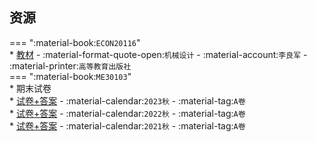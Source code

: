 ## 资源  
=== ":material-book:`ECON20116`"  
    * [教材](https://api.mir6.com/api/lanzou?url=https://cqu-openlib.lanzout.com/iwbdB296kymj&down=true) - :material-format-quote-open:`机械设计` - :material-account:`李良军` - :material-printer:`高等教育出版社`  
=== ":material-book:`ME30103`"  
    * 期末试卷  
        * [试卷+答案](https://api.mir6.com/api/lanzou?url=https://cqu-openlib.lanzout.com/iq0rt2l4kxgh&down=true) - :material-calendar:`2023秋` - :material-tag:`A卷`  
        * [试卷+答案](https://api.mir6.com/api/lanzou?url=https://cqu-openlib.lanzout.com/iSYHA2l4kxef&down=true) - :material-calendar:`2022秋` - :material-tag:`A卷`  
        * [试卷+答案](https://api.mir6.com/api/lanzou?url=https://cqu-openlib.lanzout.com/iKzSp2l4kx9a&down=true) - :material-calendar:`2021秋` - :material-tag:`A卷`  